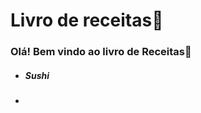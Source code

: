 # Livro de receitas:cookie:

### Olá! Bem vindo ao livro de Receitas:baby_chick:

- ##### Sushi

- 

